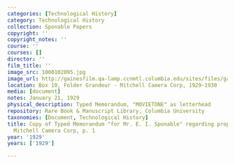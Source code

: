 ```yaml
---
categories: [Technological History]
category: Technological History
collection: Sponable Papers
copyright: ''
copyright_notes: ''
course: ''
courses: []
director: ''
film_title: ''
image_src: 1000102095.jpg
image_url: http://gainesfilm.qa-lamp.ccnmtl.columbia.edu/sites/files/gainesfilm/images/1000102095.jpg
location: Box 10, Folder Grandeur - Mitchell Camera Corp, 1929-1930
media: [document]
notes: January 21, 1929
physical_description: Typed Memorandum, "MOVIETONE" as letterhead
repository: Rare Book & Manuscript Library, Columbia University
taxonomies: [Document, Technological History]
title: Copy of Typed Memorandum "for Mr. E. I. Sponable" regarding proposal to purchase
  Mitchell Camera Corp, p. 1
year: '1929'
years: ['1929']

---
```

